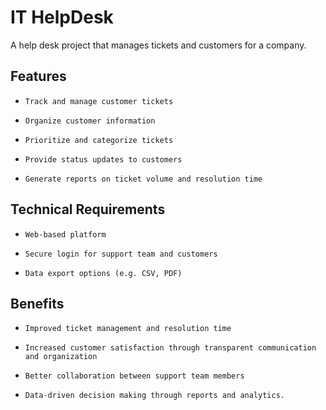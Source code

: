 ﻿# IT HelpDesk
A help desk project that manages tickets and customers for a company.

## Features
-     Track and manage customer tickets
-     Organize customer information
-     Prioritize and categorize tickets
-     Provide status updates to customers
-     Generate reports on ticket volume and resolution time

## Technical Requirements

-     Web-based platform
-     Secure login for support team and customers
-     Data export options (e.g. CSV, PDF)

## Benefits

-     Improved ticket management and resolution time
-     Increased customer satisfaction through transparent communication and organization
-     Better collaboration between support team members
-     Data-driven decision making through reports and analytics.
